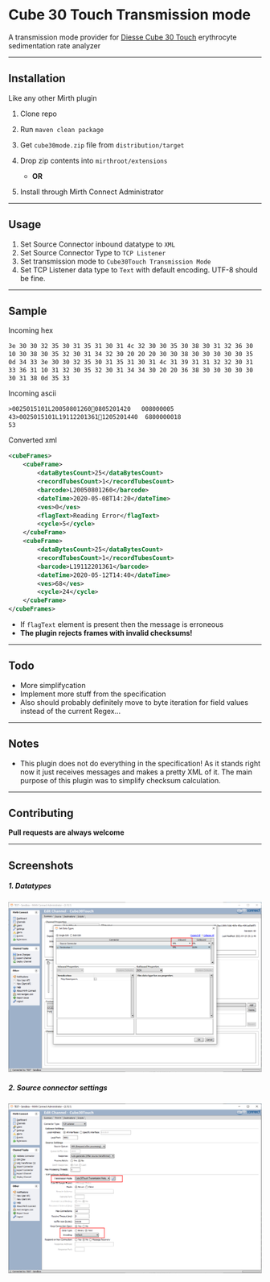 # Cube 30 Touch Transmission mode

A transmission mode provider for [Diesse Cube 30 Touch](https://www.streck.com/products/sed-rate/diesse-cube-30-touch/) erythrocyte sedimentation rate analyzer

---

## Installation
Like any other Mirth plugin

1. Clone repo
1. Run `maven clean package`
1. Get `cube30mode.zip` file from `distribution/target`

1. Drop zip contents into `mirthroot/extensions`
   - **OR**
1. Install through Mirth Connect Administrator
---

## Usage
1. Set Source Connector inbound datatype to `XML`
1. Set Source Connector Type to `TCP Listener`
1. Set transmission mode to `Cube30Touch Transmission Mode`
1. Set TCP Listener data type to `Text` with default encoding. UTF-8 should be fine.

---
## Sample

Incoming hex
```
3e 30 30 32 35 30 31 35 31 30 31 4c 32 30 30 35 30 38 30 31 32 36 30 10 30 38 30 35 32 30 31 34 32 30 20 20 20 30 30 38 30 30 30 30 30 35 0d 34 33 3e 30 30 32 35 30 31 35 31 30 31 4c 31 39 31 31 32 32 30 31 33 36 31 10 31 32 30 35 32 30 31 34 34 30 20 20 36 38 30 30 30 30 30 30 31 38 0d 35 33 
```

Incoming ascii
```
>0025015101L200508012600805201420   008000005
43>0025015101L191122013611205201440  6800000018
53
```

Converted xml
```xml
<cubeFrames>
    <cubeFrame>
        <dataBytesCount>25</dataBytesCount>
        <recordTubesCount>1</recordTubesCount>
        <barcode>L20050801260</barcode>
        <dateTime>2020-05-08T14:20</dateTime>
        <ves>0</ves>
        <flagText>Reading Error</flagText>
        <cycle>5</cycle>
    </cubeFrame>
    <cubeFrame>
        <dataBytesCount>25</dataBytesCount>
        <recordTubesCount>1</recordTubesCount>
        <barcode>L19112201361</barcode>
        <dateTime>2020-05-12T14:40</dateTime>
        <ves>68</ves>
        <cycle>24</cycle>
    </cubeFrame>
</cubeFrames>
```
- If `flagText` element is present then the message is erroneous
- **The plugin rejects frames with invalid checksums!**

---
## Todo
* More simplifycation
* Implement more stuff from the specification
* Also should probably definitely move to byte iteration for field values instead of the current Regex... 

---
## Notes
- This plugin does not do everything in the specification! As it stands right now it just receives messages and makes a pretty XML of it. The main purpose of this plugin was to simplify checksum calculation.  

---
## Contributing
**Pull requests are always welcome**

---
## Screenshots
##### 1. Datatypes
![](screenshots/datatypes.png)

##### 2. Source connector settings
![](screenshots/source_connector.png)
